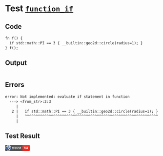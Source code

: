 # Test [`function_if`](/doc/tests/statement_usage.md#L730)

## Code

```µcad
fn f() {
  if std::math::PI == 3 { __builtin::geo2d::circle(radius=1); }
} f();

```

## Output

```,plain
```

## Errors

```,plain
error: Not implemented: evaluate if statement in function
  ---> <from_str>:2:3
     |
   2 |   if std::math::PI == 3 { __builtin::geo2d::circle(radius=1); }
     |   ^^^^^^^^^^^^^^^^^^^^^^^^^^^^^^^^^^^^^^^^^^^^^^^^^^^^^^^^^^^^^
     |
```

## Test Result

![FAIL](/doc/tests/.test/function_if.png)
